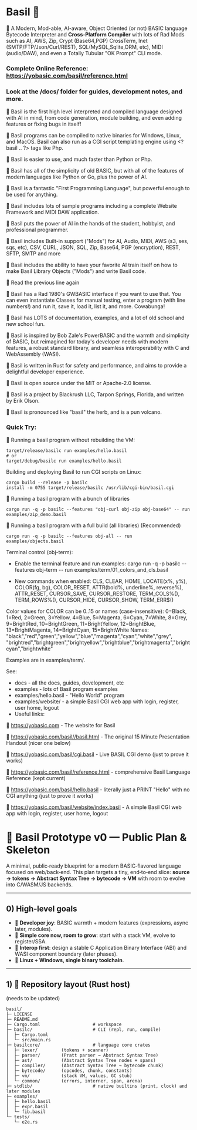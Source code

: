 # Basil 🌿

🌱 A Modern, Mod-able, AI-aware, Object Oriented (or not) BASIC language Bytecode Interpreter and **Cross-Platform Compiler** with lots of Rad Mods 
such as AI, AWS, Zip, Crypt (Base64,PGP) CrossTerm, Inet (SMTP/FTP/Json/Curl/REST), SQL(MySQL,Sqlite,ORM, etc), MIDI (audio/DAW), and even a Totally Tubular "OK Prompt" CLI mode.

### Complete Online Reference: https://yobasic.com/basil/reference.html

### Look at the /docs/ folder for guides, development notes, and more.

🌱 Basil is the first high level interpreted and compiled language designed with AI in mind, from code generation, module building, and even adding features or fixing bugs in itself!

🌱 Basil programs can be compiled to native binaries for Windows, Linux, and MacOS. Basil can also run as a CGI script templating engine
using \<?basil .. ?> tags like Php.  

🌱 Basil is easier to use, and much faster than Python or Php.

🌱 Basil has all of the simplicity of old BASIC, but with all of the features of modern languages like Python or Go, plus the power of AI.

🌱 Basil is a fantastic "First Programming Language", but powerful enough to be used for anything.

🌱 Basil includes lots of sample programs including a complete Website Framework and MIDI DAW application.

🌱 Basil puts the power of AI in the hands of the student, hobbyist, and professional programmer.

🌱 Basil includes Built-in support ("Mods") for AI, Audio, MIDI, AWS (s3, ses, sqs, etc), CSV, CURL, JSON, SQL, Zip, Base64, PGP (encryption), REST, SFTP, SMTP and more

🌱 Basil includes the ability to have your favorite AI train itself on how to make Basil Library Objects ("Mods") and write Basil code.

🌱 Read the previous line again

🌱 Basil has a Rad 1980's GWBASIC interface if you want to use that. You can even instantiate Classes for manual testing, enter a program (with line numbers!) and run it, save it, load it, list it, and more. Cowabunga!

🌱 Basil has LOTS of documentation, examples, and a lot of old school and new school fun. 

🌱 Basil is inspired by Bob Zale's PowerBASIC and the warmth and simplicity of BASIC, 
but reimagined for today's developer needs with modern features, a robust standard library, 
and seamless interoperability with C and WebAssembly (WASI).

🌱 Basil is written in Rust for safety and performance, and aims to provide a delightful developer experience.

🌱 Basil is open source under the MIT or Apache-2.0 license.

🌱 Basil is a project by Blackrush LLC, Tarpon Springs, Florida, and written by Erik Olson.

🌱 Basil is pronounced like "basil" the herb, and is a pun volcano.




### Quick Try:

🌿 Running a basil program without rebuilding the VM:

```terminal
target/release/basilc run examples/hello.basil
# or
target/debug/basilc run examples/hello.basil
```

Building and deploying Basil to run CGI scripts on Linux:

```
cargo build --release -p basilc
install -m 0755 target/release/basilc /usr/lib/cgi-bin/basil.cgi
```

🌿 Running a basil program with a bunch of libraries

```terminal
cargo run -q -p basilc --features "obj-curl obj-zip obj-base64" -- run examples/zip_demo.basil
```

🌿 Running a basil program with a full build (all libraries) (Recommended)

```terminal
cargo run -q -p basilc --features obj-all -- run examples/objects.basil
```

Terminal control (obj-term):

- Enable the terminal feature and run examples:
  cargo run -q -p basilc --features obj-term -- run examples/term/01_colors_and_cls.basil

- New commands when enabled:
  CLS, CLEAR, HOME, LOCATE(x%, y%), COLOR(fg, bg), COLOR_RESET, ATTR(bold%, underline%, reverse%), ATTR_RESET,
  CURSOR_SAVE, CURSOR_RESTORE, TERM_COLS%(), TERM_ROWS%(), CURSOR_HIDE, CURSOR_SHOW, TERM_ERR$()

Color values for COLOR can be 0..15 or names (case-insensitive):
  0=Black, 1=Red, 2=Green, 3=Yellow, 4=Blue, 5=Magenta, 6=Cyan, 7=White, 8=Grey,
  9=BrightRed, 10=BrightGreen, 11=BrightYellow, 12=BrightBlue, 13=BrightMagenta, 14=BrightCyan, 15=BrightWhite
  Names: "black","red","green","yellow","blue","magenta","cyan","white","grey",
         "brightred","brightgreen","brightyellow","brightblue","brightmagenta","brightcyan","brightwhite"

Examples are in examples/term/.

See:
 + docs - all the docs, guides, development, etc
 + examples - lots of Basil program examples
 + examples/hello.basil - "Hello World" program
 + examples/website/ - a simple Basil CGI web app with login, register, user home, logout
 + Useful links:

🌿 https://yobasic.com - The website for Basil

🌿 https://yobasic.com/basil//basil.html - The original 15 Minute Presentation Handout (nicer one below)

🌿 https://yobasic.com/basil/cgi.basil - Live BASIL CGI demo (just to prove it works)

🌿 https://yobasic.com/basil/reference.html - comprehensive Basil Language Reference (kept current)

🌿 https://yobasic.com/basil/hello.basil - literally just a PRINT "Hello" with no CGI anything (just to prove it works) 

🌿 https://yobasic.com/basil/website/index.basil - A simple Basil CGI web app with login, register, user home, logout



# 🌱 Basil Prototype v0 — Public Plan & Skeleton

A minimal, public‑ready blueprint for a modern BASIC‑flavored language focused on web/back‑end. This plan targets a tiny, end‑to‑end slice: **source → tokens → Abstract Syntax Tree → bytecode → VM** with room to evolve into C/WASM/JS backends.

---

## 0) High‑level goals

* 🌱 **Developer joy**: BASIC warmth + modern features (expressions, async later, modules).
* 🌱 **Simple core now, room to grow**: start with a stack VM, evolve to register/SSA.
* 🌱 **Interop first**: design a stable C Application Binary Interface (ABI) and WASI component boundary (later phases).
* 🌱 **Linux + Windows, single binary toolchain**.

---

## 1) 🌱 Repository layout (Rust host)

(needs to be updated)

```
basil/
├─ LICENSE
├─ README.md
├─ Cargo.toml                    # workspace
├─ basilc/                       # CLI (repl, run, compile)
│  ├─ Cargo.toml
│  └─ src/main.rs
├─ basilcore/                    # language core crates
│  ├─ lexer/         (tokens + scanner)
│  ├─ parser/        (Pratt parser → Abstract Syntax Tree)
│  ├─ ast/           (Abstract Syntax Tree nodes + spans)
│  ├─ compiler/      (Abstract Syntax Tree → bytecode chunk)
│  ├─ bytecode/      (opcodes, chunk, constants)
│  ├─ vm/            (stack VM, values, GC stub)
│  └─ common/        (errors, interner, span, arena)
├─ stdlib/                       # native builtins (print, clock) and later modules
├─ examples/
│  ├─ hello.basil
│  ├─ expr.basil
│  └─ fib.basil
└─ tests/
   └─ e2e.rs
```

